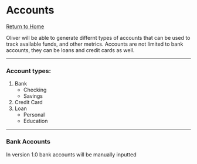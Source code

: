 # Accounts
[Return to Home](../../README.md)

Oliver will be able to generate differnt types of accounts that can be used to track available funds, and other metrics. Accounts are not limited to bank accounts, they can be loans and credit cards as well.

___

### Account types:

1. Bank
    - Checking
    - Savings
2. Credit Card
3. Loan
    - Personal
    - Education

___

### Bank Accounts

In version 1.0 bank accounts will be manually inputted